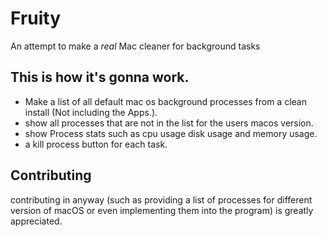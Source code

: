 # Fruity
An attempt to make a *real* Mac cleaner for background tasks

## This is how it's gonna work.
- Make a list of all default mac os background processes from a clean install (Not including the Apps.).
- show all processes that are not in the list for the users macos version.
- show Process stats such as cpu usage disk usage and memory usage.
- a kill process button for each task.

## Contributing
contributing in anyway (such as providing a list of processes for different version of macOS or even implementing them into the program) is greatly appreciated.
